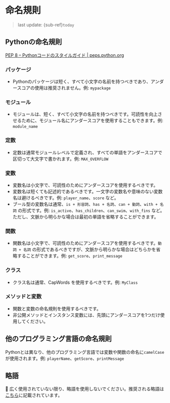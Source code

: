 # 命名規則
> last update: {sub-ref}`today`

## Pythonの命名規則

[PEP 8 – Pythonコードのスタイルガイド | peps.python.org](https://peps.python.org/pep-0008/)

### パッケージ

- Pythonのパッケージは短く、すべて小文字の名前を持つべきであり、アンダースコアの使用は推奨されません。例: `mypackage`

### モジュール

- モジュールは、短く、すべて小文字の名前を持つべきです。可読性を向上させるために、モジュール名にアンダースコアを使用することもできます。例: `module_name`

### 定数

- 定数は通常モジュールレベルで定義され、すべての単語をアンダースコアで区切って大文字で書かれます。例: `MAX_OVERFLOW`

### 変数

- 変数名は小文字で、可読性のためにアンダースコアを使用するべきです。
- 変数名は短くても記述的であるべきです。一文字の変数名や意味のない変数名は避けるべきです。例: `player_name`、`score` など。
- ブール型の変数名は通常、`is + 形容詞`、`has + 名詞`、`can + 動詞`、`with + 名詞` の形式です。例: `is_active`、`has_children`、`can_swim`、`with_fins` など。ただし、文脈から明らかな場合は最初の単語を省略することができます。

### 関数

- 関数名は小文字で、可読性のためにアンダースコアを使用するべきです。`動詞 + 名詞` の形式であるべきですが、文脈から明らかな場合はどちらかを省略することができます。例: `get_score`、`print_message`

### クラス

- クラス名は通常、CapWords を使用するべきです。例: `MyClass`

### メソッドと変数

- 関数と変数の命名規則を使用するべきです。
- 非公開メソッドとインスタンス変数には、先頭にアンダースコアを1つだけ使用してください。

## 他のプログラミング言語の命名規則

Pythonとは異なり、他のプログラミング言語では変数や関数の命名に`camelCase`が使用されます。例: `playerName`、`getScore`、`printMessage`

## 略語

🚫 広く使用されていない限り、略語を使用しないでください。推奨される略語は[こちら](https://github.com/abbrcode/abbreviations-in-code)に記載されています。